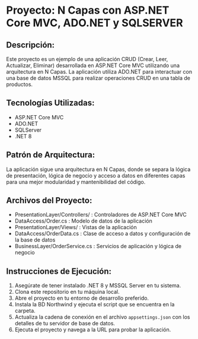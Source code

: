 # Proyecto: N Capas con ASP.NET Core MVC, ADO.NET y SQLSERVER

## Descripción:
Este proyecto es un ejemplo de una aplicación CRUD (Crear, Leer, Actualizar, Eliminar) desarrollada en ASP.NET Core MVC utilizando una arquitectura en N Capas. La aplicación utiliza ADO.NET para interactuar con una base de datos MSSQL para realizar operaciones CRUD en una tabla de productos.

## Tecnologías Utilizadas:
- ASP.NET Core MVC
- ADO.NET
- SQLServer
- .NET 8

## Patrón de Arquitectura:
La aplicación sigue una arquitectura en N Capas, donde se separa la lógica de presentación, lógica de negocio y acceso a datos en diferentes capas para una mejor modularidad y mantenibilidad del código.

## Archivos del Proyecto:
- PresentationLayer/Controllers/ : Controladores de ASP.NET Core MVC
- DataAccess/Order.cs : Modelo de datos de la aplicación
- PresentationLayer/Views/ : Vistas de la aplicación
- DataAccess/OrderData.cs : Clase de acceso a datos y configuración de la base de datos
- BusinessLayer/OrderService.cs : Servicios de aplicación y lógica de negocio

## Instrucciones de Ejecución:
1. Asegúrate de tener instalado .NET 8 y MSSQL Server en tu sistema.
2. Clona este repositorio en tu máquina local.
3. Abre el proyecto en tu entorno de desarrollo preferido.
4. Instala la BD Northwind y ejecuta el script que se encuentra en la carpeta.
5. Actualiza la cadena de conexión en el archivo `appsettings.json` con los detalles de tu servidor de base de datos.
6. Ejecuta el proyecto y navega a la URL para probar la aplicación.
